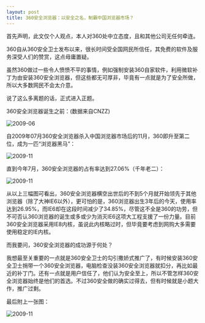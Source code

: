 ```yaml
---
layout: post
title: 360安全浏览器：以安全之名，制霸中国浏览器市场？
---
```

首先声明，此文仅个人观点，本人对360处中立态度，且和其他公司无任何牵连。

360自从360安全卫士发布以来，很长时间受全国网民所信任，其免费的软件及服务深受人们的赞赏，这点毋庸置疑。

虽然360做过一些令人愤愤不平的事情，例如强制安装360自家软件，利用微软补丁为由安装360安全浏览器，但这些都无可厚非，毕竟有一点就是为了安全所做，所以大多数网民不会太介意。

说了这么多离题的话，正式进入正题。

360安全浏览器诞生之前：(数据来自CNZZ)

![2009-06](http://pic.yupoo.com/perrydu/Ce47i7Vh/79dhg.jpg)

自2009年07月360安全浏览器杀入中国浏览器市场后的11月，360即升至第二位，成为一匹“浏览器黑马”：

![2009-11](http://pic.yupoo.com/perrydu/Ce47isUV/DINOG.jpg)

直到今年7月，360安全浏览器的占有率达到27.06%（千年老二）：

![2009-11](http://pic.yupoo.com/perrydu/Ce47hLnV/7Gc5L.jpg)

从以上三幅图可看出，360安全浏览器横空出世后的不到5个月就开始领先于其他浏览器（除了大神IE6以外），更可怕的是，360浏览器出生3年后的今天，使用率达到26.95%，而IE6却在这段时间减少了34.85%，尽管这不全是360的功劳，但不可否认360浏览器的诞生或多或少为消灭IE6这项大工程支援了一份力量。目前360安全浏览器采用IE8内核，虽说此内核略过时，但毕竟要考虑到网购大多需要使用稳定的IE内核。

而我要问，360安全浏览器的成功源于何处？

我想最至关重要的一点就是360安全卫士的勾引撒娇式推广了，有时候安装360安全卫士捎带一个360安全浏览器，电脑检查没装360安全浏览器就扣分，再比如最近的补丁门。还有一点就是用户信任了，他们认为安全至上，所以不管怎样360安全浏览器始终是他们的首选。不过360安全做的确实过得去，但有时候就是小题大作，推广过剩。

最后附上一张图：

![2009-11](http://pic.yupoo.com/perrydu/Ce4bp3pm/medium.jpg)
